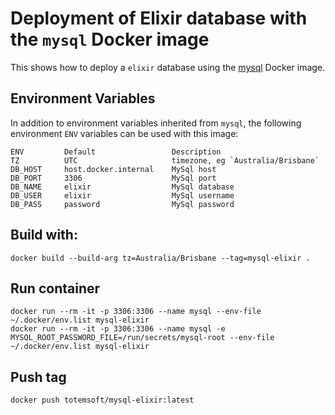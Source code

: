 # Deployment of Elixir database with the `mysql` Docker image

This shows how to deploy a `elixir` database using the [mysql](https://hub.docker.com/_/mysql) Docker image.

## Environment Variables

In addition to environment variables inherited from `mysql`, the following environment `ENV` variables can be used with this image:

    ENV         Default                 Description
    TZ          UTC                     timezone, eg `Australia/Brisbane`
    DB_HOST     host.docker.internal    MySql host
    DB_PORT     3306                    MySql port
    DB_NAME     elixir                  MySql database
    DB_USER     elixir                  MySql username
    DB_PASS     password                MySql password

## Build with:
    docker build --build-arg tz=Australia/Brisbane --tag=mysql-elixir .

## Run container
    docker run --rm -it -p 3306:3306 --name mysql --env-file ~/.docker/env.list mysql-elixir
    docker run --rm -it -p 3306:3306 --name mysql -e MYSQL_ROOT_PASSWORD_FILE=/run/secrets/mysql-root --env-file ~/.docker/env.list mysql-elixir

## Push tag
    docker push totemsoft/mysql-elixir:latest
